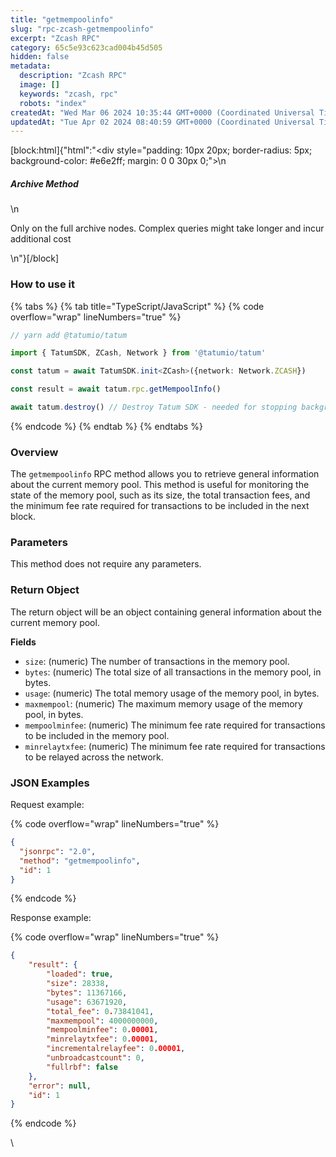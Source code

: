 ```yaml
---
title: "getmempoolinfo"
slug: "rpc-zcash-getmempoolinfo"
excerpt: "Zcash RPC"
category: 65c5e93c623cad004b45d505
hidden: false
metadata: 
  description: "Zcash RPC"
  image: []
  keywords: "zcash, rpc"
  robots: "index"
createdAt: "Wed Mar 06 2024 10:35:44 GMT+0000 (Coordinated Universal Time)"
updatedAt: "Tue Apr 02 2024 08:40:59 GMT+0000 (Coordinated Universal Time)"
---
```

[block:html]{"html":"<div style=\"padding: 10px 20px; border-radius: 5px; background-color: #e6e2ff; margin: 0 0 30px 0;\">\n  <h5>Archive Method</h5>\n  <p>Only on the full archive nodes. Complex queries might take longer and incur additional cost</p>\n</div>"}[/block]

### How to use it

{% tabs %}
{% tab title="TypeScript/JavaScript" %}
{% code overflow="wrap" lineNumbers="true" %}
```typescript
// yarn add @tatumio/tatum

import { TatumSDK, ZCash, Network } from '@tatumio/tatum'

const tatum = await TatumSDK.init<ZCash>({network: Network.ZCASH})

const result = await tatum.rpc.getMempoolInfo()

await tatum.destroy() // Destroy Tatum SDK - needed for stopping background jobs
```
{% endcode %}
{% endtab %}
{% endtabs %}

### Overview

The `getmempoolinfo` RPC method allows you to retrieve general information about the current memory pool. This method is useful for monitoring the state of the memory pool, such as its size, the total transaction fees, and the minimum fee rate required for transactions to be included in the next block.

### Parameters

This method does not require any parameters.

### Return Object

The return object will be an object containing general information about the current memory pool.

**Fields**

* `size`: (numeric) The number of transactions in the memory pool.
* `bytes`: (numeric) The total size of all transactions in the memory pool, in bytes.
* `usage`: (numeric) The total memory usage of the memory pool, in bytes.
* `maxmempool`: (numeric) The maximum memory usage of the memory pool, in bytes.
* `mempoolminfee`: (numeric) The minimum fee rate required for transactions to be included in the memory pool.
* `minrelaytxfee`: (numeric) The minimum fee rate required for transactions to be relayed across the network.

### JSON Examples

Request example:

{% code overflow="wrap" lineNumbers="true" %}
```json
{
  "jsonrpc": "2.0",
  "method": "getmempoolinfo",
  "id": 1
}
```
{% endcode %}

Response example:

{% code overflow="wrap" lineNumbers="true" %}
```json
{
    "result": {
        "loaded": true,
        "size": 28338,
        "bytes": 11367166,
        "usage": 63671920,
        "total_fee": 0.73841041,
        "maxmempool": 4000000000,
        "mempoolminfee": 0.00001,
        "minrelaytxfee": 0.00001,
        "incrementalrelayfee": 0.00001,
        "unbroadcastcount": 0,
        "fullrbf": false
    },
    "error": null,
    "id": 1
}
```
{% endcode %}

\
